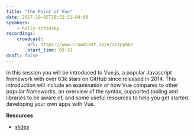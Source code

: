 ```yaml
---
title: "The Point of Vue"
date: 2017-10-05T18:52:51-04:00
speakers:
    - holly-schinsky
recordings:
    crowdcast:
        url: https://www.crowdcast.io/e/vc1pp66r
        start_time: 03:31
draft: false
---
```


In this session you will be introduced to Vue.js, a popular Javascript framework with over 63k stars on GitHub since released in 2014. This introduction will include an examination of how Vue compares to other popular frameworks, an overview of the syntax, supported tooling and libraries to be aware of, and some useful resources to help you get started developing your own apps with Vue.

**Resources**

* [slides](/slides/vue.pdf)